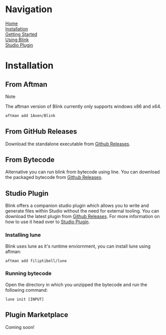 # Navigation
[Home](https://github.com/1Axen/Blink/blob/main/README.md)  
[Installation](https://github.com/1Axen/Blink/blob/main/docs/Installation.md)  
[Getting Started](https://github.com/1Axen/Blink/blob/main/docs/Getting-Started.md)  
[Using Blink](https://github.com/1Axen/Blink/blob/main/docs/Using.md)  
[Studio Plugin](https://github.com/1Axen/Blink/blob/main/docs/Plugin.md)
# Installation
## From Aftman
> [!NOTE]  
> The aftman version of Blink currently only supports windows x86 and x64.
```bash
aftman add 1Axen/Blink
```
## From GitHub Releases
Download the standalone executable from [Github Releases](https://github.com/1Axen/Blink/releases).
## From Bytecode
Alternative you can run blink from bytecode using line.
You can download the packaged bytecode from [Github Releases](https://github.com/1Axen/Blink/releases).
## Studio Plugin
Blink offers a companion studio plugin which allows you to write and generate files within Studio without the need for external tooling.
You can download the latest plugin from [Github Releases](https://github.com/1Axen/Blink/releases).
For more information on how to use it head over to [Studio Plugin](https://github.com/1Axen/Blink/blob/main/docs/Plugin.md).
### Installing lune
Blink uses lune as it's runtime enviornment, you can install lune using aftman:
``` 
aftman add filiptibell/lune
```
### Running bytecode
Open the directory in which you unzipped the bytecode and run the following command:
```
lune init [INPUT]
```
## Plugin Marketplace
Coming soon!